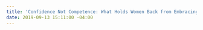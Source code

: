 ```yaml
---
title: 'Confidence Not Competence: What Holds Women Back from Embracing Tech in Development'
date: 2019-09-13 15:11:00 -04:00
---
```


